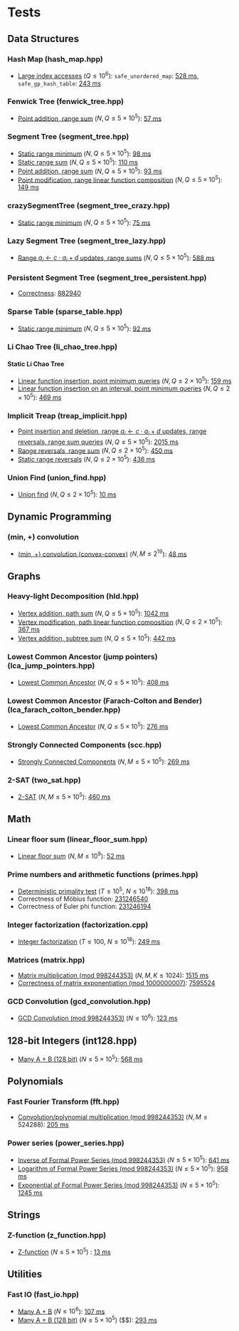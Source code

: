 # Tests

## Data Structures

### Hash Map (hash_map.hpp)
- [Large index accesses](https://judge.yosupo.jp/problem/associative_array) ($Q \leq 10^6$): `safe_unordered_map`: [528 ms](https://judge.yosupo.jp/submission/178294), `safe_gp_hash_table`: [243 ms](https://judge.yosupo.jp/submission/178295)

### Fenwick Tree (fenwick_tree.hpp)
- [Point addition, range sum](https://judge.yosupo.jp/problem/point_add_range_sum) ($N, Q \leq 5 \times 10^5$): [57 ms](https://judge.yosupo.jp/submission/175608)

### Segment Tree (segment_tree.hpp)
- [Static range minimum](https://judge.yosupo.jp/problem/staticrmq) ($N, Q \leq 5 \times 10^5$): [98 ms](https://judge.yosupo.jp/submission/175610)
- [Static range sum](https://judge.yosupo.jp/problem/static_range_sum) ($N, Q \leq 5 \times 10^5$): [110 ms](https://judge.yosupo.jp/submission/175611)
- [Point addition, range sum](https://judge.yosupo.jp/problem/point_add_range_sum) ($N, Q \leq 5 \times 10^5$): [93 ms](https://judge.yosupo.jp/submission/175612)
- [Point modification, range linear function composition](https://judge.yosupo.jp/problem/point_set_range_composite) ($N, Q \leq 5 \times 10^5$): [149 ms](https://judge.yosupo.jp/submission/168743)

### crazySegmentTree (segment_tree_crazy.hpp)
- [Static range minimum](https://judge.yosupo.jp/problem/staticrmq) ($N, Q \leq 5 \times 10^5$): [75 ms](https://judge.yosupo.jp/submission/168740)

### Lazy Segment Tree (segment_tree_lazy.hpp)
- [Range $a_i \leftarrow c \cdot a_i + d$ updates, range sums](https://judge.yosupo.jp/problem/range_affine_range_sum) ($N, Q \leq 5 \times 10^5$): [588 ms](https://judge.yosupo.jp/submission/179964)

### Persistent Segment Tree (segment_tree_persistent.hpp)
- [Correctness](https://oj.uz/problem/view/COCI21_index): [882940](https://oj.uz/submission/882940)

### Sparse Table (sparse_table.hpp)
- [Static range minimum](https://judge.yosupo.jp/problem/staticrmq) ($N, Q \leq 5 \times 10^5$): [92 ms](https://judge.yosupo.jp/submission/175614)

### Li Chao Tree (li_chao_tree.hpp)
#### Static Li Chao Tree
- [Linear function insertion, point minimum queries](https://judge.yosupo.jp/problem/line_add_get_min) ($N, Q \leq 2 \times 10^5$): [159 ms](https://judge.yosupo.jp/submission/180515)
- [Linear function insertion on an interval, point minimum queries](https://judge.yosupo.jp/problem/segment_add_get_min) ($N, Q \leq 2 \times 10^5$): [469 ms](https://judge.yosupo.jp/submission/180514)

### Implicit Treap (treap_implicit.hpp)
- [Point insertion and deletion, range $a_i \leftarrow c \cdot a_i + d$ updates, range reversals, range sum queries](https://judge.yosupo.jp/problem/dynamic_sequence_range_affine_range_sum) ($N, Q \leq 5 \times 10^5$): [2015 ms](https://judge.yosupo.jp/submission/179337)
- [Range reversals, range sum](https://judge.yosupo.jp/problem/range_reverse_range_sum) ($N, Q \leq 2 \times 10^5$): [450 ms](https://judge.yosupo.jp/submission/179324)
- [Static range reversals](https://codeforces.com/contest/1878/problem/D) ($N, Q \leq 2 \times 10^5$): [436 ms](https://codeforces.com/contest/1878/submission/236327907)

### Union Find (union_find.hpp)
- [Union find](https://judge.yosupo.jp/problem/unionfind) ($N, Q \leq 2 \times 10^5$): [10 ms](https://judge.yosupo.jp/submission/175863)

## Dynamic Programming

### (min, +) convolution
- [(min, +) convolution (convex-convex)](https://judge.yosupo.jp/problem/min_plus_convolution_convex_convex) ($N, M \leq 2^19$): [48 ms](https://judge.yosupo.jp/submission/178370)

## Graphs

### Heavy-light Decomposition (hld.hpp)
- [Vertex addition, path sum](https://judge.yosupo.jp/problem/vertex_add_path_sum) ($N, Q \leq 5 \times 10^5$): [1042 ms](https://judge.yosupo.jp/submission/179969)
- [Vertex modification, path linear function composition](https://judge.yosupo.jp/problem/vertex_set_path_composite) ($N, Q \leq 2 \times 10^5$): [367 ms](https://judge.yosupo.jp/submission/179970)
- [Vertex addition, subtree sum](https://judge.yosupo.jp/problem/vertex_add_subtree_sum) ($N, Q \leq 5 \times 10^5$): [442 ms](https://judge.yosupo.jp/submission/179971)

### Lowest Common Ancestor (jump pointers) (lca_jump_pointers.hpp)
- [Lowest Common Ancestor](https://judge.yosupo.jp/problem/lca) ($N, Q \leq 5 \times 10^5$): [408 ms](https://judge.yosupo.jp/submission/178320)

### Lowest Common Ancestor (Farach-Colton and Bender) (lca_farach_colton_bender.hpp)
- [Lowest Common Ancestor](https://judge.yosupo.jp/problem/lca) ($N, Q \leq 5 \times 10^5$): [276 ms](https://judge.yosupo.jp/submission/178321)

### Strongly Connected Components (scc.hpp)
- [Strongly Connected Components](https://judge.yosupo.jp/problem/scc) ($N, M \leq 5 \times 10^5$): [269 ms](https://judge.yosupo.jp/submission/178430)

### 2-SAT (two_sat.hpp)
- [2-SAT](https://judge.yosupo.jp/problem/two_sat) ($N, M \leq 5 \times 10^5$): [460 ms](https://judge.yosupo.jp/submission/178524)

## Math

### Linear floor sum (linear_floor_sum.hpp)
- [Linear floor sum](https://judge.yosupo.jp/problem/sum_of_floor_of_linear) ($N, M \leq 10^9$): [52 ms](https://judge.yosupo.jp/submission/173167)

### Prime numbers and arithmetic functions (primes.hpp)
- [Deterministic primality test](https://judge.yosupo.jp/problem/primality_test) ($T \leq 10^5$, $N \leq 10^{18}$): [398 ms](https://judge.yosupo.jp/submission/180536)
- Correctness of Möbius function: [231246540](https://codeforces.com/contest/1845/submission/231246540)
- Correctness of Euler phi function: [231246194](https://codeforces.com/contest/1797/submission/231246194)

### Integer factorization (factorization.cpp)
- [Integer factorization](https://judge.yosupo.jp/problem/factorize) ($T \leq 100$, $N \leq 10^{18}$): [249 ms](https://judge.yosupo.jp/submission/180586)

### Matrices (matrix.hpp)
- [Matrix multiplication (mod 998244353)](https://judge.yosupo.jp/problem/matrix_product) ($N, M, K \leq 1024$): [1515 ms](https://judge.yosupo.jp/submission/170039)
- [Correctness of matrix exponentiation (mod 1000000007)](https://cses.fi/problemset/task/1096/): [7595524](https://cses.fi/paste/8ecd1ba48e13c19873e604/)

### GCD Convolution (gcd_convolution.hpp)
- [GCD Convolution (mod 998244353)](https://judge.yosupo.jp/problem/gcd_convolution) ($N \leq 10^6$): [123 ms](https://judge.yosupo.jp/submission/170565)

## 128-bit Integers (int128.hpp)
- [Many A + B (128 bit)](https://judge.yosupo.jp/problem/many_aplusb_128bit) ($N \leq 5 \times 10^5$): [568 ms](https://judge.yosupo.jp/submission/178276)

## Polynomials

### Fast Fourier Transform (fft.hpp)
- [Convolution/polynomial multiplication (mod 998244353)](https://judge.yosupo.jp/problem/convolution_mod) ($N, M \leq 524288$): [205 ms](https://judge.yosupo.jp/submission/168967)

### Power series (power_series.hpp)
- [Inverse of Formal Power Series (mod 998244353)](https://judge.yosupo.jp/problem/inv_of_formal_power_series) ($N \leq 5 \times 10^5$): [641 ms](https://judge.yosupo.jp/submission/176511)
- [Logarithm of Formal Power Series (mod 998244353)](https://judge.yosupo.jp/problem/log_of_formal_power_series) ($N \leq 5 \times 10^5$): [958 ms](https://judge.yosupo.jp/submission/176510)
- [Exponential of Formal Power Series (mod 998244353)](https://judge.yosupo.jp/problem/exp_of_formal_power_series) ($N \leq 5 \times 10^5$): [1245 ms](https://judge.yosupo.jp/submission/176508)

## Strings

### Z-function (z_function.hpp)
- [Z-function](https://judge.yosupo.jp/problem/zalgorithm) ($N \leq 5 \times 10^5$) : [13 ms](https://judge.yosupo.jp/submission/179218)

## Utilities

### Fast IO (fast_io.hpp)
- [Many A + B](https://judge.yosupo.jp/problem/many_aplusb) ($N \leq 10^6$): [107 ms](https://judge.yosupo.jp/submission/178270)
- [Many A + B (128 bit)](https://judge.yosupo.jp/problem/many_aplusb_128bit) ($N \leq 5 \times 10^5$) ($$): [293 ms](https://judge.yosupo.jp/submission/178273)